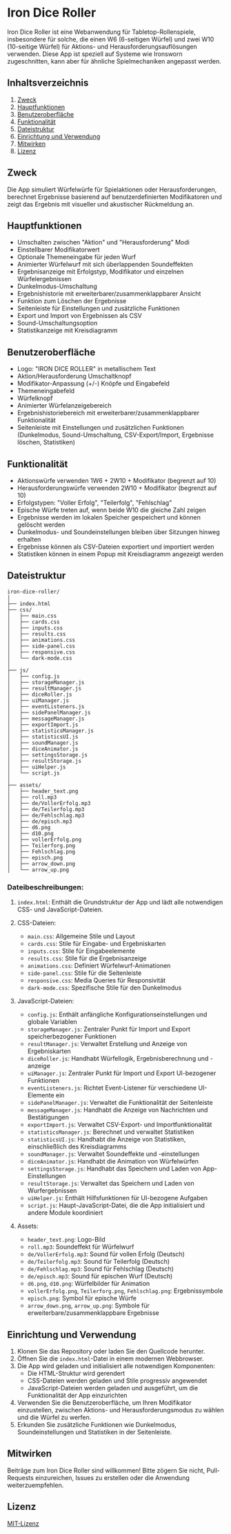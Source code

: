 # Iron Dice Roller

Iron Dice Roller ist eine Webanwendung für Tabletop-Rollenspiele, insbesondere für solche, die einen W6 (6-seitigen Würfel) und zwei W10 (10-seitige Würfel) für Aktions- und Herausforderungsauflösungen verwenden. Diese App ist speziell auf Systeme wie Ironsworn zugeschnitten, kann aber für ähnliche Spielmechaniken angepasst werden.

## Inhaltsverzeichnis

1. [Zweck](#zweck)
2. [Hauptfunktionen](#hauptfunktionen)
3. [Benutzeroberfläche](#benutzeroberfläche)
4. [Funktionalität](#funktionalität)
5. [Dateistruktur](#dateistruktur)
6. [Einrichtung und Verwendung](#einrichtung-und-verwendung)
7. [Mitwirken](#mitwirken)
8. [Lizenz](#lizenz)

## Zweck

Die App simuliert Würfelwürfe für Spielaktionen oder Herausforderungen, berechnet Ergebnisse basierend auf benutzerdefinierten Modifikatoren und zeigt das Ergebnis mit visueller und akustischer Rückmeldung an.

## Hauptfunktionen

- Umschalten zwischen "Aktion" und "Herausforderung" Modi
- Einstellbarer Modifikatorwert
- Optionale Themeneingabe für jeden Wurf
- Animierter Würfelwurf mit sich überlappenden Soundeffekten
- Ergebnisanzeige mit Erfolgstyp, Modifikator und einzelnen Würfelergebnissen
- Dunkelmodus-Umschaltung
- Ergebnishistorie mit erweiterbarer/zusammenklappbarer Ansicht
- Funktion zum Löschen der Ergebnisse
- Seitenleiste für Einstellungen und zusätzliche Funktionen
- Export und Import von Ergebnissen als CSV
- Sound-Umschaltungsoption
- Statistikanzeige mit Kreisdiagramm

## Benutzeroberfläche

- Logo: "IRON DICE ROLLER" in metallischem Text
- Aktion/Herausforderung Umschaltknopf
- Modifikator-Anpassung (+/-) Knöpfe und Eingabefeld
- Themeneingabefeld
- Würfelknopf
- Animierter Würfelanzeigebereich
- Ergebnishistoriebereich mit erweiterbarer/zusammenklappbarer Funktionalität
- Seitenleiste mit Einstellungen und zusätzlichen Funktionen (Dunkelmodus, Sound-Umschaltung, CSV-Export/Import, Ergebnisse löschen, Statistiken)

## Funktionalität

- Aktionswürfe verwenden 1W6 + 2W10 + Modifikator (begrenzt auf 10)
- Herausforderungswürfe verwenden 2W10 + Modifikator (begrenzt auf 10)
- Erfolgstypen: "Voller Erfolg", "Teilerfolg", "Fehlschlag"
- Epische Würfe treten auf, wenn beide W10 die gleiche Zahl zeigen
- Ergebnisse werden im lokalen Speicher gespeichert und können gelöscht werden
- Dunkelmodus- und Soundeinstellungen bleiben über Sitzungen hinweg erhalten
- Ergebnisse können als CSV-Dateien exportiert und importiert werden
- Statistiken können in einem Popup mit Kreisdiagramm angezeigt werden

## Dateistruktur

```
iron-dice-roller/
│
├── index.html
├── css/
│   ├── main.css
│   ├── cards.css
│   ├── inputs.css
│   ├── results.css
│   ├── animations.css
│   ├── side-panel.css
│   ├── responsive.css
│   └── dark-mode.css
│
├── js/
│   ├── config.js
│   ├── storageManager.js
│   ├── resultManager.js
│   ├── diceRoller.js
│   ├── uiManager.js
│   ├── eventListeners.js
│   ├── sidePanelManager.js
│   ├── messageManager.js
│   ├── exportImport.js
│   ├── statisticsManager.js
│   ├── statisticsUI.js
│   ├── soundManager.js
│   ├── diceAnimator.js
│   ├── settingsStorage.js
│   ├── resultStorage.js
│   ├── uiHelper.js
│   └── script.js
│
├── assets/
│   ├── header_text.png
│   ├── roll.mp3
│   ├── de/VollerErfolg.mp3
│   ├── de/Teilerfolg.mp3
│   ├── de/Fehlschlag.mp3
│   ├── de/episch.mp3
│   ├── d6.png
│   ├── d10.png
│   ├── vollerErfolg.png
│   ├── Teilerforg.png
│   ├── Fehlschlag.png
│   ├── episch.png
│   ├── arrow_down.png
│   └── arrow_up.png
```

### Dateibeschreibungen:

1. `index.html`: Enthält die Grundstruktur der App und lädt alle notwendigen CSS- und JavaScript-Dateien.

2. CSS-Dateien:
   - `main.css`: Allgemeine Stile und Layout
   - `cards.css`: Stile für Eingabe- und Ergebniskarten
   - `inputs.css`: Stile für Eingabeelemente
   - `results.css`: Stile für die Ergebnisanzeige
   - `animations.css`: Definiert Würfelwurf-Animationen
   - `side-panel.css`: Stile für die Seitenleiste
   - `responsive.css`: Media Queries für Responsivität
   - `dark-mode.css`: Spezifische Stile für den Dunkelmodus

3. JavaScript-Dateien:
   - `config.js`: Enthält anfängliche Konfigurationseinstellungen und globale Variablen
   - `storageManager.js`: Zentraler Punkt für Import und Export speicherbezogener Funktionen
   - `resultManager.js`: Verwaltet Erstellung und Anzeige von Ergebniskarten
   - `diceRoller.js`: Handhabt Würfellogik, Ergebnisberechnung und -anzeige
   - `uiManager.js`: Zentraler Punkt für Import und Export UI-bezogener Funktionen
   - `eventListeners.js`: Richtet Event-Listener für verschiedene UI-Elemente ein
   - `sidePanelManager.js`: Verwaltet die Funktionalität der Seitenleiste
   - `messageManager.js`: Handhabt die Anzeige von Nachrichten und Bestätigungen
   - `exportImport.js`: Verwaltet CSV-Export- und Importfunktionalität
   - `statisticsManager.js`: Berechnet und verwaltet Statistiken
   - `statisticsUI.js`: Handhabt die Anzeige von Statistiken, einschließlich des Kreisdiagramms
   - `soundManager.js`: Verwaltet Soundeffekte und -einstellungen
   - `diceAnimator.js`: Handhabt die Animation von Würfelwürfen
   - `settingsStorage.js`: Handhabt das Speichern und Laden von App-Einstellungen
   - `resultStorage.js`: Verwaltet das Speichern und Laden von Wurfergebnissen
   - `uiHelper.js`: Enthält Hilfsfunktionen für UI-bezogene Aufgaben
   - `script.js`: Haupt-JavaScript-Datei, die die App initialisiert und andere Module koordiniert

4. Assets:
   - `header_text.png`: Logo-Bild
   - `roll.mp3`: Soundeffekt für Würfelwurf
   - `de/VollerErfolg.mp3`: Sound für vollen Erfolg (Deutsch)
   - `de/Teilerfolg.mp3`: Sound für Teilerfolg (Deutsch)
   - `de/Fehlschlag.mp3`: Sound für Fehlschlag (Deutsch)
   - `de/episch.mp3`: Sound für epischen Wurf (Deutsch)
   - `d6.png`, `d10.png`: Würfelbilder für Animation
   - `vollerErfolg.png`, `Teilerforg.png`, `Fehlschlag.png`: Ergebnissymbole
   - `episch.png`: Symbol für epische Würfe
   - `arrow_down.png`, `arrow_up.png`: Symbole für erweiterbare/zusammenklappbare Ergebnisse

## Einrichtung und Verwendung

1. Klonen Sie das Repository oder laden Sie den Quellcode herunter.
2. Öffnen Sie die `index.html`-Datei in einem modernen Webbrowser.
3. Die App wird geladen und initialisiert alle notwendigen Komponenten:
   - Die HTML-Struktur wird gerendert
   - CSS-Dateien werden geladen und Stile progressiv angewendet
   - JavaScript-Dateien werden geladen und ausgeführt, um die Funktionalität der App einzurichten
4. Verwenden Sie die Benutzeroberfläche, um Ihren Modifikator einzustellen, zwischen Aktions- und Herausforderungsmodus zu wählen und die Würfel zu werfen.
5. Erkunden Sie zusätzliche Funktionen wie Dunkelmodus, Soundeinstellungen und Statistiken in der Seitenleiste.

## Mitwirken

Beiträge zum Iron Dice Roller sind willkommen! Bitte zögern Sie nicht, Pull-Requests einzureichen, Issues zu erstellen oder die Anwendung weiterzuempfehlen.

## Lizenz

[MIT-Lizenz](LICENSE)